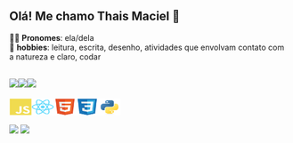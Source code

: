 ## Olá! Me chamo Thais Maciel 🌠

🧑🏽 <b>Pronomes</b>: ela/dela
<br>
🌄 <b>hobbies</b>: leitura, escrita, desenho, atividades que envolvam contato com a natureza e claro, codar

<br>

<div style="display: flex"> 
  <a href="https://instagram.com/mscirl" target="_blank"><img src="https://img.shields.io/badge/-Instagram-%23E4405F?style=for-the-badge&logo=instagram&logoColor=white" target="_blank"></a>
 <a href="https://discord.gg/DYKy9nNG" target="_blank"><img src="https://img.shields.io/badge/Discord-7289DA?style=for-the-badge&logo=discord&logoColor=white" target="_blank"></a> 
 <a href="https://www.linkedin.com/in/thais-maciel-fernandes" target="_blank"><img src="https://img.shields.io/badge/-LinkedIn-%230077B5?style=for-the-badge&logo=linkedin&logoColor=white" target="_blank"></a> 
</div>
<br>

<div style="display: flex"><br>
  <img align="center" alt="Thais-Js" height="30" width="40" src="https://raw.githubusercontent.com/devicons/devicon/master/icons/javascript/javascript-plain.svg">
  <img align="center" alt="Thais-React" height="30" width="40" src="https://raw.githubusercontent.com/devicons/devicon/master/icons/react/react-original.svg">
  <img align="center" alt="Thais-HTML" height="30" width="40" src="https://raw.githubusercontent.com/devicons/devicon/master/icons/html5/html5-original.svg">
  <img align="center" alt="Thais-CSS" height="30" width="40" src="https://raw.githubusercontent.com/devicons/devicon/master/icons/css3/css3-original.svg">
  <img align="center" alt="Thais-Python" height="30" width="40" src="https://raw.githubusercontent.com/devicons/devicon/master/icons/python/python-original.svg">
</div>
<br>

<div>
  <img src="https://github-readme-stats.vercel.app/api?username=mscirl&show_icons=true&theme=vision-friendly-dark&include_all_commits=true&count_private=true"/> 
  <img src="https://github-readme-stats.vercel.app/api/top-langs/?username=mscirl&layout=compact&theme=vision-friendly-dark"/>
</div>




 
